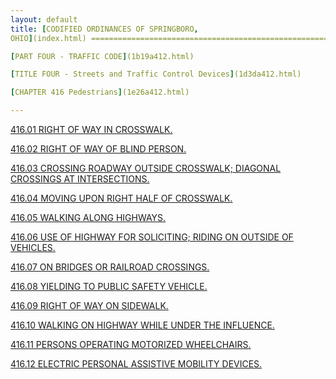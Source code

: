 ```yaml
---
layout: default 
title: [CODIFIED ORDINANCES OF SPRINGBORO,
OHIO](index.html) =====================================================

[PART FOUR - TRAFFIC CODE](1b19a412.html)

[TITLE FOUR - Streets and Traffic Control Devices](1d3da412.html)

[CHAPTER 416 Pedestrians](1e26a412.html)

---
```


[416.01 RIGHT OF WAY IN CROSSWALK.](1e3ea412.html)

[416.02 RIGHT OF WAY OF BLIND PERSON.](1e4aa412.html)

[416.03 CROSSING ROADWAY OUTSIDE CROSSWALK; DIAGONAL CROSSINGS AT
INTERSECTIONS.](1e53a412.html)

[416.04 MOVING UPON RIGHT HALF OF CROSSWALK.](1e61a412.html)

[416.05 WALKING ALONG HIGHWAYS.](1e67a412.html)

[416.06 USE OF HIGHWAY FOR SOLICITING; RIDING ON OUTSIDE OF
VEHICLES.](1e73a412.html)

[416.07 ON BRIDGES OR RAILROAD CROSSINGS.](1e87a412.html)

[416.08 YIELDING TO PUBLIC SAFETY VEHICLE.](1e8da412.html)

[416.09 RIGHT OF WAY ON SIDEWALK.](1e95a412.html)

[416.10 WALKING ON HIGHWAY WHILE UNDER THE INFLUENCE.](1e9ba412.html)

[416.11 PERSONS OPERATING MOTORIZED WHEELCHAIRS.](1ea3a412.html)

[416.12 ELECTRIC PERSONAL ASSISTIVE MOBILITY DEVICES.](1eaaa412.html)
